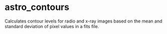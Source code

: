 # astro_contours
Calculates contour levels for radio and x-ray images based on the mean and standard deviation of pixel values in a fits file.
